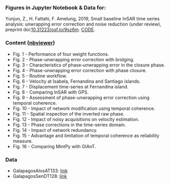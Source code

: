 ### Figures in Jupyter Notebook & Data for:

Yunjun, Z., H. Fattahi, F. Amelung, 2019, Small baseline InSAR time series analysis: unwrapping error correction and noise reduction (under review), preprint doi:[10.31223/osf.io/9sz6m](https://eartharxiv.org/9sz6m/). [CODE](https://github.com/insarlab/MintPy).

### Content ([nbviewer](https://nbviewer.jupyter.org/github/geodesymiami/Yunjun_et_al-2019-MintPy/tree/master/))  

+ Fig. 1 - Performance of four weight functions.
+ Fig. 2 - Phase-unwrapping error correction with bridging.
+ Fig. 3 - Characteristics of phase-unwrapping error in the closure phase.
+ Fig. 4 - Phase-unwrapping error correction with phase closure.
+ Fig. 5 - Routine workflow.
+ Fig. 6 - Velocity at Isabela, Fernandina and Santiago islands.
+ Fig. 7 - Displacement time-series at Fernandina island.
+ Fig. 8 - Comparing InSAR with GPS.
+ Fig. 9 - Assessment of phase-unwrapping error correction using temporal coherence.
+ Fig. 10 - Impact of network modification using temporal coherence.
+ Fig. 11 - Spatial inspection of the inverted raw phase.
+ Fig. 12 - Impact of noisy acquisitions on velocity estimation.
+ Fig. 13 - Phase corrections in the time-series domain.
+ Fig. 14 - Impact of network redundancy.
+ Fig. 15 - Advantage and limitation of temporal coherence as reliability measure.
+ Fig. 16 - Comparing MintPy with GIAnT.

### Data

+ GalapagosAlosAT133: [link](https://miami.box.com/v/GalapagosAlosAT133)
+ GalapagosSenDT128: [link](https://miami.box.com/v/GalapagosSenDT128)
